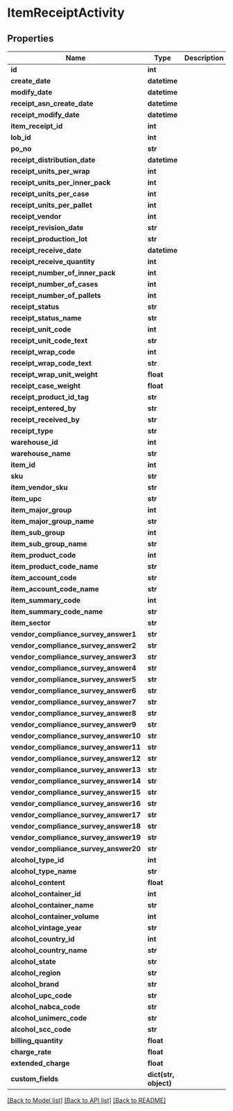 # ItemReceiptActivity

## Properties
Name | Type | Description | Notes
------------ | ------------- | ------------- | -------------
**id** | **int** |  | [optional] 
**create_date** | **datetime** |  | [optional] 
**modify_date** | **datetime** |  | [optional] 
**receipt_asn_create_date** | **datetime** |  | [optional] 
**receipt_modify_date** | **datetime** |  | [optional] 
**item_receipt_id** | **int** |  | [optional] 
**lob_id** | **int** |  | 
**po_no** | **str** |  | [optional] 
**receipt_distribution_date** | **datetime** |  | [optional] 
**receipt_units_per_wrap** | **int** |  | [optional] 
**receipt_units_per_inner_pack** | **int** |  | [optional] 
**receipt_units_per_case** | **int** |  | [optional] 
**receipt_units_per_pallet** | **int** |  | [optional] 
**receipt_vendor** | **int** |  | [optional] 
**receipt_revision_date** | **str** |  | [optional] 
**receipt_production_lot** | **str** |  | [optional] 
**receipt_receive_date** | **datetime** |  | [optional] 
**receipt_receive_quantity** | **int** |  | [optional] 
**receipt_number_of_inner_pack** | **int** |  | [optional] 
**receipt_number_of_cases** | **int** |  | [optional] 
**receipt_number_of_pallets** | **int** |  | [optional] 
**receipt_status** | **str** |  | [optional] 
**receipt_status_name** | **str** |  | [optional] 
**receipt_unit_code** | **int** |  | [optional] 
**receipt_unit_code_text** | **str** |  | [optional] 
**receipt_wrap_code** | **int** |  | [optional] 
**receipt_wrap_code_text** | **str** |  | [optional] 
**receipt_wrap_unit_weight** | **float** |  | [optional] 
**receipt_case_weight** | **float** |  | [optional] 
**receipt_product_id_tag** | **str** |  | [optional] 
**receipt_entered_by** | **str** |  | [optional] 
**receipt_received_by** | **str** |  | [optional] 
**receipt_type** | **str** |  | [optional] 
**warehouse_id** | **int** |  | [optional] 
**warehouse_name** | **str** |  | [optional] 
**item_id** | **int** |  | [optional] 
**sku** | **str** |  | [optional] 
**item_vendor_sku** | **str** |  | [optional] 
**item_upc** | **str** |  | [optional] 
**item_major_group** | **int** |  | [optional] 
**item_major_group_name** | **str** |  | [optional] 
**item_sub_group** | **int** |  | [optional] 
**item_sub_group_name** | **str** |  | [optional] 
**item_product_code** | **int** |  | [optional] 
**item_product_code_name** | **str** |  | [optional] 
**item_account_code** | **str** |  | [optional] 
**item_account_code_name** | **str** |  | [optional] 
**item_summary_code** | **int** |  | [optional] 
**item_summary_code_name** | **str** |  | [optional] 
**item_sector** | **str** |  | [optional] 
**vendor_compliance_survey_answer1** | **str** |  | [optional] 
**vendor_compliance_survey_answer2** | **str** |  | [optional] 
**vendor_compliance_survey_answer3** | **str** |  | [optional] 
**vendor_compliance_survey_answer4** | **str** |  | [optional] 
**vendor_compliance_survey_answer5** | **str** |  | [optional] 
**vendor_compliance_survey_answer6** | **str** |  | [optional] 
**vendor_compliance_survey_answer7** | **str** |  | [optional] 
**vendor_compliance_survey_answer8** | **str** |  | [optional] 
**vendor_compliance_survey_answer9** | **str** |  | [optional] 
**vendor_compliance_survey_answer10** | **str** |  | [optional] 
**vendor_compliance_survey_answer11** | **str** |  | [optional] 
**vendor_compliance_survey_answer12** | **str** |  | [optional] 
**vendor_compliance_survey_answer13** | **str** |  | [optional] 
**vendor_compliance_survey_answer14** | **str** |  | [optional] 
**vendor_compliance_survey_answer15** | **str** |  | [optional] 
**vendor_compliance_survey_answer16** | **str** |  | [optional] 
**vendor_compliance_survey_answer17** | **str** |  | [optional] 
**vendor_compliance_survey_answer18** | **str** |  | [optional] 
**vendor_compliance_survey_answer19** | **str** |  | [optional] 
**vendor_compliance_survey_answer20** | **str** |  | [optional] 
**alcohol_type_id** | **int** |  | [optional] 
**alcohol_type_name** | **str** |  | [optional] 
**alcohol_content** | **float** |  | [optional] 
**alcohol_container_id** | **int** |  | [optional] 
**alcohol_container_name** | **str** |  | [optional] 
**alcohol_container_volume** | **int** |  | [optional] 
**alcohol_vintage_year** | **str** |  | [optional] 
**alcohol_country_id** | **int** |  | [optional] 
**alcohol_country_name** | **str** |  | [optional] 
**alcohol_state** | **str** |  | [optional] 
**alcohol_region** | **str** |  | [optional] 
**alcohol_brand** | **str** |  | [optional] 
**alcohol_upc_code** | **str** |  | [optional] 
**alcohol_nabca_code** | **str** |  | [optional] 
**alcohol_unimerc_code** | **str** |  | [optional] 
**alcohol_scc_code** | **str** |  | [optional] 
**billing_quantity** | **float** |  | [optional] 
**charge_rate** | **float** |  | [optional] 
**extended_charge** | **float** |  | [optional] 
**custom_fields** | **dict(str, object)** |  | [optional] 

[[Back to Model list]](../README.md#documentation-for-models) [[Back to API list]](../README.md#documentation-for-api-endpoints) [[Back to README]](../README.md)


